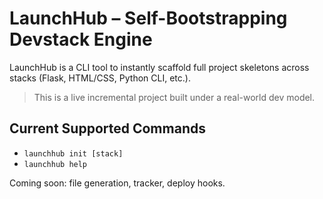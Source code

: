 # LaunchHub – Self-Bootstrapping Devstack Engine

LaunchHub is a CLI tool to instantly scaffold full project skeletons across stacks (Flask, HTML/CSS, Python CLI, etc.).

> This is a live incremental project built under a real-world dev model.

## Current Supported Commands

- `launchhub init [stack]`
- `launchhub help`

Coming soon: file generation, tracker, deploy hooks.
